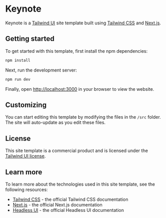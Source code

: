 # Keynote

Keynote is a [Tailwind UI](https://tailwindui.com) site template built using
[Tailwind CSS](https://tailwindcss.com) and [Next.js](https://nextjs.org).

## Getting started

To get started with this template, first install the npm dependencies:

```bash
npm install
```

Next, run the development server:

```bash
npm run dev
```

Finally, open [http://localhost:3000](http://localhost:3000) in your browser to
view the website.

## Customizing

You can start editing this template by modifying the files in the `/src` folder.
The site will auto-update as you edit these files.

## License

This site template is a commercial product and is licensed under the
[Tailwind UI license](https://tailwindui.com/license).

## Learn more

To learn more about the technologies used in this site template, see the
following resources:

- [Tailwind CSS](https://tailwindcss.com/docs) - the official Tailwind CSS
  documentation
- [Next.js](https://nextjs.org/docs) - the official Next.js documentation
- [Headless UI](https://headlessui.dev) - the official Headless UI documentation
